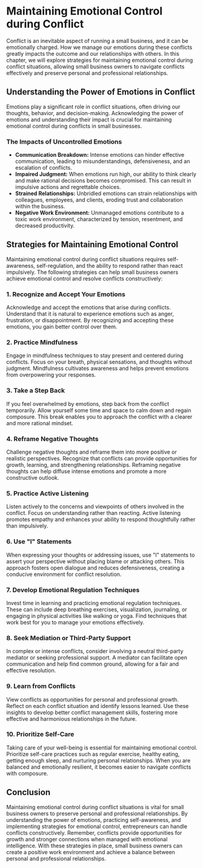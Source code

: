 # Maintaining Emotional Control during Conflict

Conflict is an inevitable aspect of running a small business, and it can be emotionally charged. How we manage our emotions during these conflicts greatly impacts the outcome and our relationships with others. In this chapter, we will explore strategies for maintaining emotional control during conflict situations, allowing small business owners to navigate conflicts effectively and preserve personal and professional relationships.

## Understanding the Power of Emotions in Conflict

Emotions play a significant role in conflict situations, often driving our thoughts, behavior, and decision-making. Acknowledging the power of emotions and understanding their impact is crucial for maintaining emotional control during conflicts in small businesses.

### The Impacts of Uncontrolled Emotions

- **Communication Breakdown:** Intense emotions can hinder effective communication, leading to misunderstandings, defensiveness, and an escalation of conflicts.
- **Impaired Judgment:** When emotions run high, our ability to think clearly and make rational decisions becomes compromised. This can result in impulsive actions and regrettable choices.
- **Strained Relationships:** Unbridled emotions can strain relationships with colleagues, employees, and clients, eroding trust and collaboration within the business.
- **Negative Work Environment:** Unmanaged emotions contribute to a toxic work environment, characterized by tension, resentment, and decreased productivity.

## Strategies for Maintaining Emotional Control

Maintaining emotional control during conflict situations requires self-awareness, self-regulation, and the ability to respond rather than react impulsively. The following strategies can help small business owners achieve emotional control and resolve conflicts constructively:

### 1\. Recognize and Accept Your Emotions

Acknowledge and accept the emotions that arise during conflicts. Understand that it is natural to experience emotions such as anger, frustration, or disappointment. By recognizing and accepting these emotions, you gain better control over them.

### 2\. Practice Mindfulness

Engage in mindfulness techniques to stay present and centered during conflicts. Focus on your breath, physical sensations, and thoughts without judgment. Mindfulness cultivates awareness and helps prevent emotions from overpowering your responses.

### 3\. Take a Step Back

If you feel overwhelmed by emotions, step back from the conflict temporarily. Allow yourself some time and space to calm down and regain composure. This break enables you to approach the conflict with a clearer and more rational mindset.

### 4\. Reframe Negative Thoughts

Challenge negative thoughts and reframe them into more positive or realistic perspectives. Recognize that conflicts can provide opportunities for growth, learning, and strengthening relationships. Reframing negative thoughts can help diffuse intense emotions and promote a more constructive outlook.

### 5\. Practice Active Listening

Listen actively to the concerns and viewpoints of others involved in the conflict. Focus on understanding rather than reacting. Active listening promotes empathy and enhances your ability to respond thoughtfully rather than impulsively.

### 6\. Use "I" Statements

When expressing your thoughts or addressing issues, use "I" statements to assert your perspective without placing blame or attacking others. This approach fosters open dialogue and reduces defensiveness, creating a conducive environment for conflict resolution.

### 7\. Develop Emotional Regulation Techniques

Invest time in learning and practicing emotional regulation techniques. These can include deep breathing exercises, visualization, journaling, or engaging in physical activities like walking or yoga. Find techniques that work best for you to manage your emotions effectively.

### 8\. Seek Mediation or Third-Party Support

In complex or intense conflicts, consider involving a neutral third-party mediator or seeking professional support. A mediator can facilitate open communication and help find common ground, allowing for a fair and effective resolution.

### 9\. Learn from Conflicts

View conflicts as opportunities for personal and professional growth. Reflect on each conflict situation and identify lessons learned. Use these insights to develop better conflict management skills, fostering more effective and harmonious relationships in the future.

### 10\. Prioritize Self-Care

Taking care of your well-being is essential for maintaining emotional control. Prioritize self-care practices such as regular exercise, healthy eating, getting enough sleep, and nurturing personal relationships. When you are balanced and emotionally resilient, it becomes easier to navigate conflicts with composure.

## Conclusion

Maintaining emotional control during conflict situations is vital for small business owners to preserve personal and professional relationships. By understanding the power of emotions, practicing self-awareness, and implementing strategies for emotional control, entrepreneurs can handle conflicts constructively. Remember, conflicts provide opportunities for growth and stronger connections when managed with emotional intelligence. With these strategies in place, small business owners can create a positive work environment and achieve a balance between personal and professional relationships.
